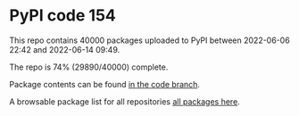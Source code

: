 # PyPI code 154

This repo contains 40000 packages uploaded to PyPI between 
2022-06-06 22:42 and 2022-06-14 09:49.

The repo is 74% (29890/40000) complete.

Package contents can be found [in the code branch](https://github.com/pypi-data/pypi-mirror-154/tree/code/packages).

A browsable package list for all repositories [all packages here](https://pypi-data.github.io/website/repositories/pypi-mirror-154).


